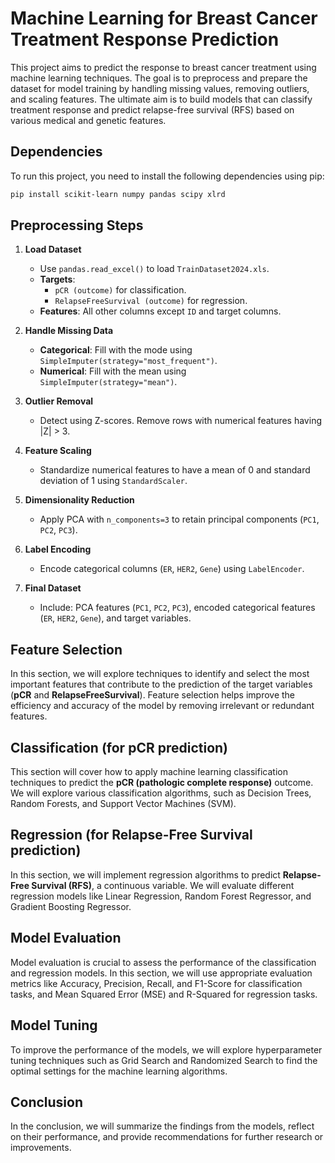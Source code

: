 # Machine Learning for Breast Cancer Treatment Response Prediction

This project aims to predict the response to breast cancer treatment using machine learning techniques. The goal is to preprocess and prepare the dataset for model training by handling missing values, removing outliers, and scaling features. The ultimate aim is to build models that can classify treatment response and predict relapse-free survival (RFS) based on various medical and genetic features.

## Dependencies

To run this project, you need to install the following dependencies using pip:

```bash
pip install scikit-learn numpy pandas scipy xlrd
```

## Preprocessing Steps

1. **Load Dataset**
   - Use `pandas.read_excel()` to load `TrainDataset2024.xls`.
   - **Targets**:
     - `pCR (outcome)` for classification.
     - `RelapseFreeSurvival (outcome)` for regression.
   - **Features**: All other columns except `ID` and target columns.

2. **Handle Missing Data**
   - **Categorical**: Fill with the mode using `SimpleImputer(strategy="most_frequent")`.
   - **Numerical**: Fill with the mean using `SimpleImputer(strategy="mean")`.

3. **Outlier Removal**
   - Detect using Z-scores. Remove rows with numerical features having |Z| > 3.

4. **Feature Scaling**
   - Standardize numerical features to have a mean of 0 and standard deviation of 1 using `StandardScaler`.

5. **Dimensionality Reduction**
   - Apply PCA with `n_components=3` to retain principal components (`PC1`, `PC2`, `PC3`).

6. **Label Encoding**
   - Encode categorical columns (`ER`, `HER2`, `Gene`) using `LabelEncoder`.

7. **Final Dataset**
   - Include: PCA features (`PC1`, `PC2`, `PC3`), encoded categorical features (`ER`, `HER2`, `Gene`), and target variables.

## **Feature Selection**
In this section, we will explore techniques to identify and select the most important features that contribute to the prediction of the target variables (**pCR** and **RelapseFreeSurvival**). Feature selection helps improve the efficiency and accuracy of the model by removing irrelevant or redundant features.

## **Classification (for pCR prediction)**
This section will cover how to apply machine learning classification techniques to predict the **pCR (pathologic complete response)** outcome. We will explore various classification algorithms, such as Decision Trees, Random Forests, and Support Vector Machines (SVM).

## **Regression (for Relapse-Free Survival prediction)**
In this section, we will implement regression algorithms to predict **Relapse-Free Survival (RFS)**, a continuous variable. We will evaluate different regression models like Linear Regression, Random Forest Regressor, and Gradient Boosting Regressor.

## **Model Evaluation**
Model evaluation is crucial to assess the performance of the classification and regression models. In this section, we will use appropriate evaluation metrics like Accuracy, Precision, Recall, and F1-Score for classification tasks, and Mean Squared Error (MSE) and R-Squared for regression tasks.

## **Model Tuning**
To improve the performance of the models, we will explore hyperparameter tuning techniques such as Grid Search and Randomized Search to find the optimal settings for the machine learning algorithms.

## **Conclusion**
In the conclusion, we will summarize the findings from the models, reflect on their performance, and provide recommendations for further research or improvements.

